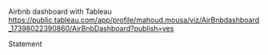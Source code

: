 Airbnb dashboard with Tableau
https://public.tableau.com/app/profile/mahoud.mousa/viz/AirBnbdashboard_17398022390860/AirBnbDashboard?publish=yes
 
Statement
